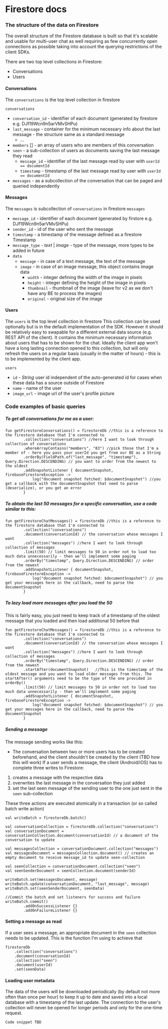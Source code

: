 # Firestore docs

### **The structure of the data on Firestore**

The overall structure of the Firestore database is built so that it's scalable and usable for multi-user chat as well requiring as few concurrently open connections as possible taking into account the querying restrictions of the client SDKs.

There are two top level collections in Firestore:
* Conversations
* Users

#### Conversations

The `conversations` is the top level collection in firestore


`conversations`
* `conversation_id` - identifier of each document (generated by firestore e.g. DJf19Wcn9n5arVMvSHPu)
* `last_message` - container for the minimum necessary info about the last message - the structure same as a standard message
    * ...
* `members` [] - an array of users who are members of this conversation
* `seen` - a sub-collection of users as documents saving the last message they read
    * `message_id` - identifier of the last message read by user with `userId == documentId`
	* `timestamp` - timestamp of the last message read by user with `userId == documentId`
* `messages` - as a subcollection of the conversation that can be paged and queried independently

#### Messages

The `messages` is subcollection of `conversations` in firestore
`messages`
* `message_id` - identifier of each document (generated by firstore e.g. DJf19Wcn9n5arVMvSHPu)
* `sender_id` - id of the user who sent the message
* `timestamp` - a timestamp of the message defined as a firestore Timestamp
* `message_type` - *text* | *image* - type of the message, more types to be added in future
* `data`
    * `message` - in case of a text message, the text of the message
    * `image` - in case of an image message, this object contains image data
        * `width` - integer defining the width of the image in pixels
        * `height` - integer defining the height of the image in pixels
        * `thumbnail` - thumbnail of the image (leave for v2 as we don't have any BE to process the images)
        * `original` - original size of the image

#### Users

The `users` is the top level collection in firestore
This collection can be used optionally but is in the default implementation of the SDK. However it should be relatively easy to swapable for a different external data source (e.g. REST API of the client). 
It contains the minimum necessary information about users that has to be shown for the chat. Ideally the client app won't have a long lasting connection opened to this collection, but will only refresh the users on a regular basis (usually in the matter of hours) - this is to be implemented by the client app.

`users`
* `id` - *String* user id independent of the auto-generated id for cases when these data has a source outside of Firestore
* `name` - name of the user
* `image_url` - image url of the user's profile picture

### **Code examples of basic queries**

##### To get all conversations for me as a user:

```
fun getFirestoreConversations() = firestoreDb //this is a reference to the firestore database that I'm connected to
        .collection("conversations") //here I want to look through collection of conversations
        .whereArrayContains("members", "83") //pick those that I'm a member of - here you pass your userId you get from our BE as a String
        .orderBy(FieldPath.of("last_message", "timestamp"), Query.Direction.DESCENDING) // you want to order from the newest to the oldest
        .addSnapshotListener { documentSnapshot, firebaseFirestoreException ->
            log("document snapshot fetched: $documentSnapshot") //you get a callback with the documentSnapshot that need to parse (deserialize), or you get an error
        }
```
        
##### To obtain the last 50 messages for a specific conversation, use a code similar to this:

```
fun getFirestoreChatMessages() = firestoreDb //this is a reference to the firestore database that I'm connected to
        .collection("conversations") 
        .document(conversationId) // the conversation whose messages I want
        .collection("messages") //here I want to look through collection of messages
        .limit(50) // limit messages to 50 in order not to load too much data unnecessarily - then we'll implement some paging 
        .orderBy("timestamp", Query.Direction.DESCENDING) // order from the newest
        .addSnapshotListener { documentSnapshot, firebaseFirestoreException ->
            log("document snapshot fetched: $documentSnapshot") // you get your messages here in the callback, need to parse the documentSnapshot
        }
```

##### To lazy load more messages after you load the 50

This is fairly easy, you just need to keep track of a timestamp of the oldest message that you loaded and then load additional 50 before that

```
fun getFirestoreChatMessages() = firestoreDb //this is a reference to the firestore database that I'm connected to
        .collection("conversations") 
        .document(conversationId) // the conversation whose messages I want
        .collection("messages") //here I want to look through collection of messages
        .orderBy("timestamp", Query.Direction.DESCENDING) // order from the newest
        .startAfter(documentSnapshot)	//This is the timestamp of the oldest message and you want to load older messages from this. The startAfter() arguments need to be the type of the one provided in orderBy()
        .limit(50) // limit messages to 50 in order not to load too much data unnecessarily - then we'll implement some paging 
        .addSnapshotListener { documentSnapshot, firebaseFirestoreException ->
            log("document snapshot fetched: $documentSnapshot") // you get your messages here in the callback, need to parse the documentSnapshot
        }
```
        
##### Sending a message

The message sending works like this:
 - The conversation between two or more users has to be created beforehand, and the client shouldn't be created by the client (TBD how this will work)
If a user sends a message, the client (Android/iOS) has to complete three writes to Firestore:
 1) creates a message with the respective data
 2) overwrites the last message in the conversation they just added 
 3) set the last seen message of the sending user to the one just sent in the `seen` sub-collection 

These three actions are executed atomically in a transaction (or so called batch write action)
```
val writeBatch = firestoreDb.batch()

val conversationCollection = firestoreDb.collection("conversations")
val conversationDocument = conversationCollection.document(conversationId) // a document of the conversation to update

val messagesCollection = conversationDocument.collection("messages")
val messagesDocument = messagesCollection.document() // creates an empty document to receive message_id to update seen-collection

val seenCollection = conversationDocument.collection("seen")
val seenSenderDocument = seenCollection.document(senderId)

writeBatch.set(messagesDocument, message)
writeBatch.update(conversationDocument, "last_message", message)
writeBatch.set(seenSenderDocument, seenData)
	
//Commit the batch and set listeners for success and failure
writeBatch.commit()						
		.addOnSuccessListener {}
		.addOnFailureListener {}
```

#### Setting a message as read
If a user sees a message, an appropriate document in the `seen` collection needs to be updated.
This is the function I'm using to achieve that
```
firestoreDb
    .collection("conversations")
    .document(conversationId)
    .collection("seen")
    .document(userId)
    .set(seenData)
```

#### Loading user metadata

The data of the users will be downloaded periodically (by default not more often than once per hour) to keep it up to date and saved into a local database with a timestamp of the last update.
The connection to the user's collection will never be opened for longer periods and only for the one-time request.

`Code snippet TBD`
